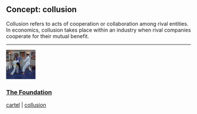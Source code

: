 ## Concept: collusion

Collusion refers to acts of cooperation or collaboration among rival entities. In economics, collusion takes place within an industry when rival companies cooperate for their mutual benefit.

<hr>
<div class="clip-listing">
<img src="media/icons/foundation_clip2.jpg" alt="The Foundation icon">

### [The Foundation](../clip/79/)

[cartel](/concept/cartel/) | [collusion](/concept/collusion/)
</div>

